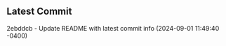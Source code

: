 
## Latest Commit
2ebddcb - Update README with latest commit info (2024-09-01 11:49:40 -0400) <Yunxi-Zhou>
